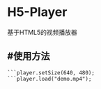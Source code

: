 H5-Player
=========

基于HTML5的视频播放器

#使用方法
---

```var player = new H5.Player("container");
```player.setSize(640, 480);
```player.load("demo.mp4");
